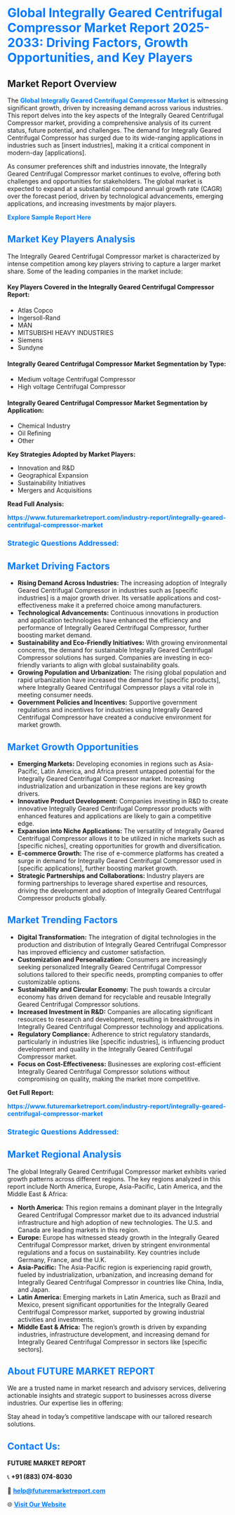 <h1 style="color: #007BFF;">Global Integrally Geared Centrifugal Compressor Market Report 2025-2033: Driving Factors, Growth Opportunities, and Key Players</h1>

<section id="overview">
<h2>Market Report Overview</h2>
<p>The <a href="https://www.futuremarketreport.com/industry-report/integrally-geared-centrifugal-compressor-market" style="color: #007BFF; text-decoration: none;"><strong>Global Integrally Geared Centrifugal Compressor Market</strong></a> is witnessing significant growth, driven by increasing demand across various industries. This report delves into the key aspects of the Integrally Geared Centrifugal Compressor market, providing a comprehensive analysis of its current status, future potential, and challenges. The demand for Integrally Geared Centrifugal Compressor has surged due to its wide-ranging applications in industries such as [insert industries], making it a critical component in modern-day [applications].</p>
<p>As consumer preferences shift and industries innovate, the Integrally Geared Centrifugal Compressor market continues to evolve, offering both challenges and opportunities for stakeholders. The global market is expected to expand at a substantial compound annual growth rate (CAGR) over the forecast period, driven by technological advancements, emerging applications, and increasing investments by major players.</p>
</section>

<section id="overview">
<p><a href="https://www.futuremarketreport.com/request-sample/reportId=92682" style="color: #007BFF; text-decoration: none;"><strong>Explore Sample Report Here</strong></a></p>
</section>

<section id="key-players">
<h2 style="color: #007BFF;">Market Key Players Analysis</h2>
<p>The Integrally Geared Centrifugal Compressor market is characterized by intense competition among key players striving to capture a larger market share. Some of the leading companies in the market include:</p>
<h4>Key Players Covered in the Integrally Geared Centrifugal Compressor Report:</h4>
<ul><li>Atlas Copco</li><li>Ingersoll-Rand</li><li>MAN</li><li>MITSUBISHI HEAVY INDUSTRIES</li><li>Siemens</li><li>Sundyne</li></ul>
<h4>Integrally Geared Centrifugal Compressor Market Segmentation by Type:</h4>
<ul><li>Medium voltage Centrifugal Compressor</li><li>High voltage Centrifugal Compressor</li></ul>

<h4>Integrally Geared Centrifugal Compressor Market Segmentation by Application:</h4>
<ul><li>Chemical Industry</li><li>Oil Refining</li><li>Other</li></ul>
<p><strong>Key Strategies Adopted by Market Players:</strong></p>
<ul>
<li>Innovation and R&D</li>
<li>Geographical Expansion</li>
<li>Sustainability Initiatives</li>
<li>Mergers and Acquisitions</li>
</ul>
</section>

<section>
<p><strong>Read Full Analysis: </strong></p><a href="https://www.futuremarketreport.com/industry-report/integrally-geared-centrifugal-compressor-market" style="color: #007BFF; text-decoration: none;"><strong>https://www.futuremarketreport.com/industry-report/integrally-geared-centrifugal-compressor-market</strong></a>
<h3 style="color: #007BFF;">Strategic Questions Addressed:</h3>
</section>

<section id="driving-factors">
<h2 style="color: #007BFF;">Market Driving Factors</h2>
<ul>
<li><strong>Rising Demand Across Industries:</strong> The increasing adoption of Integrally Geared Centrifugal Compressor in industries such as [specific industries] is a major growth driver. Its versatile applications and cost-effectiveness make it a preferred choice among manufacturers.</li>
<li><strong>Technological Advancements:</strong> Continuous innovations in production and application technologies have enhanced the efficiency and performance of Integrally Geared Centrifugal Compressor, further boosting market demand.</li>
<li><strong>Sustainability and Eco-Friendly Initiatives:</strong> With growing environmental concerns, the demand for sustainable Integrally Geared Centrifugal Compressor solutions has surged. Companies are investing in eco-friendly variants to align with global sustainability goals.</li>
<li><strong>Growing Population and Urbanization:</strong> The rising global population and rapid urbanization have increased the demand for [specific products], where Integrally Geared Centrifugal Compressor plays a vital role in meeting consumer needs.</li>
<li><strong>Government Policies and Incentives:</strong> Supportive government regulations and incentives for industries using Integrally Geared Centrifugal Compressor have created a conducive environment for market growth.</li>
</ul>
</section>

<section id="growth-opportunities">
<h2 style="color: #007BFF;">Market Growth Opportunities</h2>
<ul>
<li><strong>Emerging Markets:</strong> Developing economies in regions such as Asia-Pacific, Latin America, and Africa present untapped potential for the Integrally Geared Centrifugal Compressor market. Increasing industrialization and urbanization in these regions are key growth drivers.</li>
<li><strong>Innovative Product Development:</strong> Companies investing in R&D to create innovative Integrally Geared Centrifugal Compressor products with enhanced features and applications are likely to gain a competitive edge.</li>
<li><strong>Expansion into Niche Applications:</strong> The versatility of Integrally Geared Centrifugal Compressor allows it to be utilized in niche markets such as [specific niches], creating opportunities for growth and diversification.</li>
<li><strong>E-commerce Growth:</strong> The rise of e-commerce platforms has created a surge in demand for Integrally Geared Centrifugal Compressor used in [specific applications], further boosting market growth.</li>
<li><strong>Strategic Partnerships and Collaborations:</strong> Industry players are forming partnerships to leverage shared expertise and resources, driving the development and adoption of Integrally Geared Centrifugal Compressor products globally.</li>
</ul>
</section>

<section id="trending-factors">
<h2 style="color: #007BFF;">Market Trending Factors</h2>
<ul>
<li><strong>Digital Transformation:</strong> The integration of digital technologies in the production and distribution of Integrally Geared Centrifugal Compressor has improved efficiency and customer satisfaction.</li>
<li><strong>Customization and Personalization:</strong> Consumers are increasingly seeking personalized Integrally Geared Centrifugal Compressor solutions tailored to their specific needs, prompting companies to offer customizable options.</li>
<li><strong>Sustainability and Circular Economy:</strong> The push towards a circular economy has driven demand for recyclable and reusable Integrally Geared Centrifugal Compressor solutions.</li>
<li><strong>Increased Investment in R&D:</strong> Companies are allocating significant resources to research and development, resulting in breakthroughs in Integrally Geared Centrifugal Compressor technology and applications.</li>
<li><strong>Regulatory Compliance:</strong> Adherence to strict regulatory standards, particularly in industries like [specific industries], is influencing product development and quality in the Integrally Geared Centrifugal Compressor market.</li>
<li><strong>Focus on Cost-Effectiveness:</strong> Businesses are exploring cost-efficient Integrally Geared Centrifugal Compressor solutions without compromising on quality, making the market more competitive.</li>
</ul>
</section>

<section>
<p><strong>Get Full Report: </strong></p><a href="https://www.futuremarketreport.com/industry-report/integrally-geared-centrifugal-compressor-market" style="color: #007BFF; text-decoration: none;"><strong>https://www.futuremarketreport.com/industry-report/integrally-geared-centrifugal-compressor-market</strong></a>
<h3 style="color: #007BFF;">Strategic Questions Addressed:</h3>
</section>


<section id="regional-analysis">
<h2 style="color: #007BFF;">Market Regional Analysis</h2>
<p>The global Integrally Geared Centrifugal Compressor market exhibits varied growth patterns across different regions. The key regions analyzed in this report include North America, Europe, Asia-Pacific, Latin America, and the Middle East & Africa:</p>
<ul>
<li><strong>North America:</strong> This region remains a dominant player in the Integrally Geared Centrifugal Compressor market due to its advanced industrial infrastructure and high adoption of new technologies. The U.S. and Canada are leading markets in this region.</li>
<li><strong>Europe:</strong> Europe has witnessed steady growth in the Integrally Geared Centrifugal Compressor market, driven by stringent environmental regulations and a focus on sustainability. Key countries include Germany, France, and the U.K.</li>
<li><strong>Asia-Pacific:</strong> The Asia-Pacific region is experiencing rapid growth, fueled by industrialization, urbanization, and increasing demand for Integrally Geared Centrifugal Compressor in countries like China, India, and Japan.</li>
<li><strong>Latin America:</strong> Emerging markets in Latin America, such as Brazil and Mexico, present significant opportunities for the Integrally Geared Centrifugal Compressor market, supported by growing industrial activities and investments.</li>
<li><strong>Middle East & Africa:</strong> The region’s growth is driven by expanding industries, infrastructure development, and increasing demand for Integrally Geared Centrifugal Compressor in sectors like [specific sectors].</li>
</ul>
</section>

<footer>
<h2 style="color: #007BFF;">About FUTURE MARKET REPORT</h2>
<p>We are a trusted name in market research and advisory services, delivering actionable insights and strategic support to businesses across diverse industries. Our expertise lies in offering:</p>

<p>Stay ahead in today’s competitive landscape with our tailored research solutions.</p>

<h2 style="color: #007BFF;">Contact Us:</h2>
<p><strong>FUTURE MARKET REPORT</strong></p>
<p>📞 <strong>+91 (883) 074-8030</strong></p>
<p>📧 <strong><a href="mailto:help@futuremarketreport.com" style="color: #007BFF;">help@futuremarketreport.com</a></strong></p>
<p>🌐 <strong><a href="https://www.futuremarketreport.com/" style="color: #007BFF;">Visit Our Website</a></strong></p>
</footer>